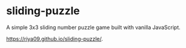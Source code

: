 # sliding-puzzle

A simple 3x3 sliding number puzzle game built with vanilla JavaScript.

https://riya09.github.io/sliding-puzzle/.